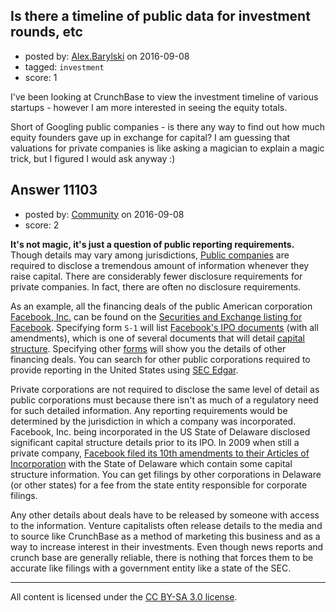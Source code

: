 ## Is there a timeline of public data for investment rounds, etc

- posted by: [Alex.Barylski](https://stackexchange.com/users/482594/alex-barylski) on 2016-09-08
- tagged: `investment`
- score: 1

I've been looking at CrunchBase to view the investment timeline of various startups - however I am more interested in seeing the equity totals.

Short of Googling public companies - is there any way to find out how much equity founders gave up in exchange for capital? I am guessing that valuations for private companies is like asking a magician to explain a magic trick, but I figured I would ask anyway :)


## Answer 11103

- posted by: [Community](https://stackexchange.com/users/-1/community) on 2016-09-08
- score: 2

**It's not magic, it's just a question of public reporting requirements.** Though details may vary among jurisdictions, [Public companies](https://en.wikipedia.org/wiki/Public_company) are required to disclose a tremendous amount of information whenever they raise capital. There are considerably fewer disclosure requirements for private companies. In fact, there are often no disclosure requirements.

As an example, all the financing deals of the public American corporation [Facebook, Inc.](https://investor.fb.com) can be found on the [Securities and Exchange listing for Facebook](https://www.sec.gov/cgi-bin/browse-edgar?CIK=0001326801). Specifying form `S-1` will list [Facebook's IPO documents](https://www.sec.gov/cgi-bin/browse-edgar?CIK=0001326801&type=s-1) (with all amendments), which is one of several documents that will detail [capital structure](http://www.investopedia.com/terms/c/capitalstructure.asp). Specifying other [forms](https://www.sec.gov/forms) will show you the details of other financing deals. You can search for other public corporations required to provide reporting in the United States using [SEC Edgar](https://www.sec.gov/edgar/searchedgar/webusers.htm).

Private corporations are not required to disclose the same level of detail as public corporations must because there isn't as much of a regulatory need for such detailed information. Any reporting requirements would be determined by the jurisdiction in which a company was incorporated. Facebook, Inc. being incorporated in the US State of Delaware disclosed significant capital structure details prior to its IPO. In 2009 when still a private company, [Facebook filed its 10th amendments to their Articles of Incorporation](https://storage.googleapis.com/storage-gc/FB_ArticlesOfIncorp_10thAmendment.pdf) with the State of Delaware which contain some capital structure information. You can get filings by other corporations in Delaware (or other states) for a fee from the state entity responsible for corporate filings.

Any other details about deals have to be released by someone with access to the information. Venture capitalists often release details to the media and to source like CrunchBase as a method of marketing this business and as a way to increase interest in their investments. Even though news reports and crunch base are generally reliable, there is nothing that forces them to be accurate like filings with a government entity like a state of the SEC.



---

All content is licensed under the [CC BY-SA 3.0 license](https://creativecommons.org/licenses/by-sa/3.0/).
